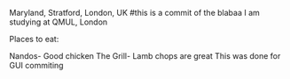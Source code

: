 Maryland, Stratford, London, UK
#this is a commit of the blabaa
I am studying at QMUL, London

Places to eat:

Nandos- Good chicken
The Grill- Lamb chops are great
This was done for GUI commiting
